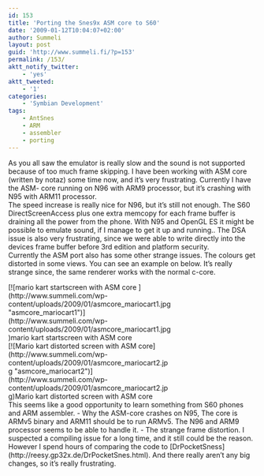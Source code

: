 ```yaml
---
id: 153
title: 'Porting the Snes9x ASM core to S60'
date: '2009-01-12T10:04:07+02:00'
author: Summeli
layout: post
guid: 'http://www.summeli.fi/?p=153'
permalink: /153/
aktt_notify_twitter:
    - 'yes'
aktt_tweeted:
    - '1'
categories:
    - 'Symbian Development'
tags:
    - AntSnes
    - ARM
    - assembler
    - porting
---
```


As you all saw the emulator is really slow and the sound is not supported because of too much frame skipping. I have been working with ASM core (written by notaz) some time now, and it’s very frustrating. Currently I have the ASM- core running on N96 with ARM9 processor, but it’s crashing with N95 with ARM11 processor.  
The speed increase is really nice for N96, but it’s still not enough. The S60 DirectScreenAccess plus one extra memcopy for each frame buffer is draining all the power from the phone. With N95 and OpenGL ES it might be possible to emulate sound, if I manage to get it up and running.. The DSA issue is also very frustrating, since we were able to write directly into the devices frame buffer before 3rd edition and platform security.  
Currently the ASM port also has some other strange issues. The colours get distorted in some views. You can see an example on below. It’s really strange since, the same renderer works with the normal c-core.

<div class="wp-caption alignnone" id="attachment_154" style="width: 330px">[![mario kart startscreen with ASM core ](http://www.summeli.com/wp-content/uploads/2009/01/asmcore_mariocart1.jpg "asmcore_mariocart1")](http://www.summeli.com/wp-content/uploads/2009/01/asmcore_mariocart1.jpg)mario kart startscreen with ASM core

</div>  
<div class="wp-caption alignnone" id="attachment_155" style="width: 330px">[![Mario kart distorted screen with ASM core](http://www.summeli.com/wp-content/uploads/2009/01/asmcore_mariocart2.jpg "asmcore_mariocart2")](http://www.summeli.com/wp-content/uploads/2009/01/asmcore_mariocart2.jpg)Mario kart distorted screen with ASM core

</div>  
This seems like a good opportunity to learn something from S60 phones and ARM assembler. - Why the ASM-core crashes on N95, The core is ARMv5 binary and ARM11 should be to run ARMv5. The N96 and ARM9 processor seems to be able to handle it.
- The strange frame distortion. I suspected a compiling issue for a long time, and it still could be the reason. However I spend hours of comparing the code to [DrPocketSness](http://reesy.gp32x.de/DrPocketSnes.html). And there really aren’t any big changes, so it’s really frustrating.
